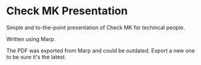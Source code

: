Check MK Presentation
=====================

Simple and to-the-point presentation of Check MK for techincal people.

Written using Marp.

The PDF was exported from Marp and could be outdated. Export a new one to be sure it's the latest.
